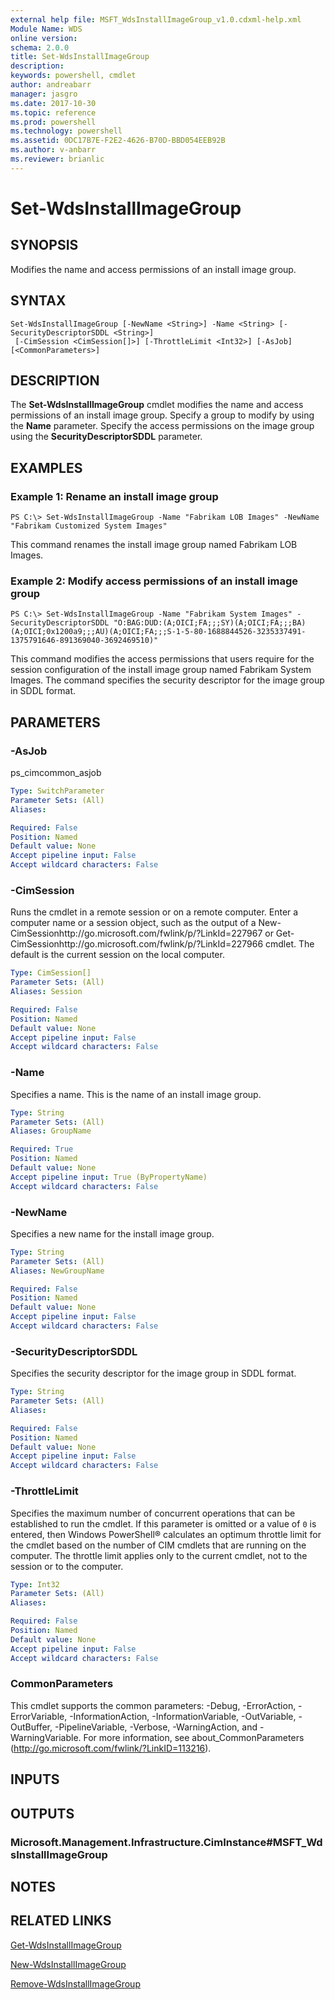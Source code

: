 ```yaml
---
external help file: MSFT_WdsInstallImageGroup_v1.0.cdxml-help.xml
Module Name: WDS
online version: 
schema: 2.0.0
title: Set-WdsInstallImageGroup
description: 
keywords: powershell, cmdlet
author: andreabarr
manager: jasgro
ms.date: 2017-10-30
ms.topic: reference
ms.prod: powershell
ms.technology: powershell
ms.assetid: 0DC17B7E-F2E2-4626-B70D-BBD054EEB92B
ms.author: v-anbarr
ms.reviewer: brianlic
---
```


# Set-WdsInstallImageGroup

## SYNOPSIS
Modifies the name and access permissions of an install image group.

## SYNTAX

```
Set-WdsInstallImageGroup [-NewName <String>] -Name <String> [-SecurityDescriptorSDDL <String>]
 [-CimSession <CimSession[]>] [-ThrottleLimit <Int32>] [-AsJob] [<CommonParameters>]
```

## DESCRIPTION
The **Set-WdsInstallImageGroup** cmdlet modifies the name and access permissions of an install image group.
Specify a group to modify by using the **Name** parameter.
Specify the access permissions on the image group using the **SecurityDescriptorSDDL** parameter.

## EXAMPLES

### Example 1: Rename an install image group
```
PS C:\> Set-WdsInstallImageGroup -Name "Fabrikam LOB Images" -NewName "Fabrikam Customized System Images"
```

This command renames the install image group named Fabrikam LOB Images.

### Example 2: Modify access permissions of an install image group
```
PS C:\> Set-WdsInstallImageGroup -Name "Fabrikam System Images" -SecurityDescriptorSDDL "O:BAG:DUD:(A;OICI;FA;;;SY)(A;OICI;FA;;;BA)(A;OICI;0x1200a9;;;AU)(A;OICI;FA;;;S-1-5-80-1688844526-3235337491-1375791646-891369040-3692469510)"
```

This command modifies the access permissions that users require for the session configuration of the install image group named Fabrikam System Images.
The command specifies the security descriptor for the image group in SDDL format.

## PARAMETERS

### -AsJob
ps_cimcommon_asjob

```yaml
Type: SwitchParameter
Parameter Sets: (All)
Aliases: 

Required: False
Position: Named
Default value: None
Accept pipeline input: False
Accept wildcard characters: False
```

### -CimSession
Runs the cmdlet in a remote session or on a remote computer.
Enter a computer name or a session object, such as the output of a New-CimSessionhttp://go.microsoft.com/fwlink/p/?LinkId=227967 or Get-CimSessionhttp://go.microsoft.com/fwlink/p/?LinkId=227966 cmdlet.
The default is the current session on the local computer.

```yaml
Type: CimSession[]
Parameter Sets: (All)
Aliases: Session

Required: False
Position: Named
Default value: None
Accept pipeline input: False
Accept wildcard characters: False
```

### -Name
Specifies a name.
This is the name of an install image group.

```yaml
Type: String
Parameter Sets: (All)
Aliases: GroupName

Required: True
Position: Named
Default value: None
Accept pipeline input: True (ByPropertyName)
Accept wildcard characters: False
```

### -NewName
Specifies a new name for the install image group.

```yaml
Type: String
Parameter Sets: (All)
Aliases: NewGroupName

Required: False
Position: Named
Default value: None
Accept pipeline input: False
Accept wildcard characters: False
```

### -SecurityDescriptorSDDL
Specifies the security descriptor for the image group in SDDL format.

```yaml
Type: String
Parameter Sets: (All)
Aliases: 

Required: False
Position: Named
Default value: None
Accept pipeline input: False
Accept wildcard characters: False
```

### -ThrottleLimit
Specifies the maximum number of concurrent operations that can be established to run the cmdlet.
If this parameter is omitted or a value of `0` is entered, then Windows PowerShell® calculates an optimum throttle limit for the cmdlet based on the number of CIM cmdlets that are running on the computer.
The throttle limit applies only to the current cmdlet, not to the session or to the computer.

```yaml
Type: Int32
Parameter Sets: (All)
Aliases: 

Required: False
Position: Named
Default value: None
Accept pipeline input: False
Accept wildcard characters: False
```

### CommonParameters
This cmdlet supports the common parameters: -Debug, -ErrorAction, -ErrorVariable, -InformationAction, -InformationVariable, -OutVariable, -OutBuffer, -PipelineVariable, -Verbose, -WarningAction, and -WarningVariable. For more information, see about_CommonParameters (http://go.microsoft.com/fwlink/?LinkID=113216).

## INPUTS

## OUTPUTS

### Microsoft.Management.Infrastructure.CimInstance#MSFT_WdsInstallImageGroup

## NOTES

## RELATED LINKS

[Get-WdsInstallImageGroup](./Get-WdsInstallImageGroup.md)

[New-WdsInstallImageGroup](./New-WdsInstallImageGroup.md)

[Remove-WdsInstallImageGroup](./Remove-WdsInstallImageGroup.md)


